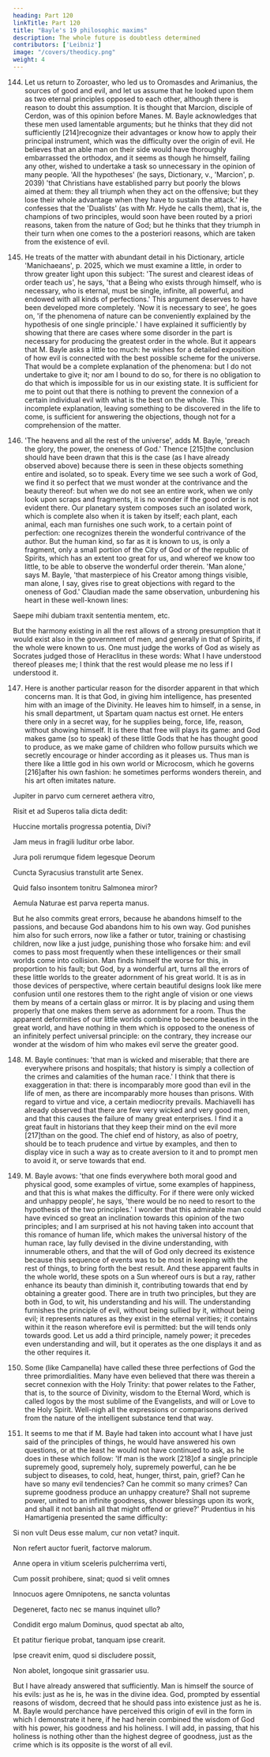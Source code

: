 ```yaml
---
heading: Part 120
linkTitle: Part 120
title: "Bayle's 19 philosophic maxims"
description: The whole future is doubtless determined
contributors: ['Leibniz']
image: "/covers/theodicy.png"
weight: 4
---
```



144. Let us return to Zoroaster, who led us to Oromasdes and Arimanius, the sources of good and evil, and let us assume that he looked upon them as two eternal principles opposed to each other, although there is reason to doubt this assumption. It is thought that Marcion, disciple of Cerdon, was of this opinion before Manes. M. Bayle acknowledges that these men used lamentable arguments; but he thinks that they did not sufficiently [214]recognize their advantages or know how to apply their principal instrument, which was the difficulty over the origin of evil. He believes that an able man on their side would have thoroughly embarrassed the orthodox, and it seems as though he himself, failing any other, wished to undertake a task so unnecessary in the opinion of many people. 'All the hypotheses' (he says, Dictionary, v., 'Marcion', p. 2039) 'that Christians have established parry but poorly the blows aimed at them: they all triumph when they act on the offensive; but they lose their whole advantage when they have to sustain the attack.' He confesses that the 'Dualists' (as with Mr. Hyde he calls them), that is, the champions of two principles, would soon have been routed by a priori reasons, taken from the nature of God; but he thinks that they triumph in their turn when one comes to the a posteriori reasons, which are taken from the existence of evil.

145. He treats of the matter with abundant detail in his Dictionary, article 'Manichaeans', p. 2025, which we must examine a little, in order to throw greater light upon this subject: 'The surest and clearest ideas of order teach us', he says, 'that a Being who exists through himself, who is necessary, who is eternal, must be single, infinite, all powerful, and endowed with all kinds of perfections.' This argument deserves to have been developed more completely. 'Now it is necessary to see', he goes on, 'if the phenomena of nature can be conveniently explained by the hypothesis of one single principle.' I have explained it sufficiently by showing that there are cases where some disorder in the part is necessary for producing the greatest order in the whole. But it appears that M. Bayle asks a little too much: he wishes for a detailed exposition of how evil is connected with the best possible scheme for the universe. That would be a complete explanation of the phenomena: but I do not undertake to give it; nor am I bound to do so, for there is no obligation to do that which is impossible for us in our existing state. It is sufficient for me to point out that there is nothing to prevent the connexion of a certain individual evil with what is the best on the whole. This incomplete explanation, leaving something to be discovered in the life to come, is sufficient for answering the objections, though not for a comprehension of the matter.

146. 'The heavens and all the rest of the universe', adds M. Bayle, 'preach the glory, the power, the oneness of God.' Thence [215]the conclusion should have been drawn that this is the case (as I have already observed above) because there is seen in these objects something entire and isolated, so to speak. Every time we see such a work of God, we find it so perfect that we must wonder at the contrivance and the beauty thereof: but when we do not see an entire work, when we only look upon scraps and fragments, it is no wonder if the good order is not evident there. Our planetary system composes such an isolated work, which is complete also when it is taken by itself; each plant, each animal, each man furnishes one such work, to a certain point of perfection: one recognizes therein the wonderful contrivance of the author. But the human kind, so far as it is known to us, is only a fragment, only a small portion of the City of God or of the republic of Spirits, which has an extent too great for us, and whereof we know too little, to be able to observe the wonderful order therein. 'Man alone,' says M. Bayle, 'that masterpiece of his Creator among things visible, man alone, I say, gives rise to great objections with regard to the oneness of God.' Claudian made the same observation, unburdening his heart in these well-known lines:

Saepe mihi dubiam traxit sententia mentem, etc.

But the harmony existing in all the rest allows of a strong presumption that it would exist also in the government of men, and generally in that of Spirits, if the whole were known to us. One must judge the works of God as wisely as Socrates judged those of Heraclitus in these words: What I have understood thereof pleases me; I think that the rest would please me no less if I understood it.

147. Here is another particular reason for the disorder apparent in that which concerns man. It is that God, in giving him intelligence, has presented him with an image of the Divinity. He leaves him to himself, in a sense, in his small department, ut Spartam quam nactus est ornet. He enters there only in a secret way, for he supplies being, force, life, reason, without showing himself. It is there that free will plays its game: and God makes game (so to speak) of these little Gods that he has thought good to produce, as we make game of children who follow pursuits which we secretly encourage or hinder according as it pleases us. Thus man is there like a little god in his own world or Microcosm, which he governs [216]after his own fashion: he sometimes performs wonders therein, and his art often imitates nature.

Jupiter in parvo cum cerneret aethera vitro,

Risit et ad Superos talia dicta dedit:

Huccine mortalis progressa potentia, Divi?

Jam meus in fragili luditur orbe labor.

Jura poli rerumque fidem legesque Deorum

Cuncta Syracusius transtulit arte Senex.

Quid falso insontem tonitru Salmonea miror?

Aemula Naturae est parva reperta manus.

But he also commits great errors, because he abandons himself to the passions, and because God abandons him to his own way. God punishes him also for such errors, now like a father or tutor, training or chastising children, now like a just judge, punishing those who forsake him: and evil comes to pass most frequently when these intelligences or their small worlds come into collision. Man finds himself the worse for this, in proportion to his fault; but God, by a wonderful art, turns all the errors of these little worlds to the greater adornment of his great world. It is as in those devices of perspective, where certain beautiful designs look like mere confusion until one restores them to the right angle of vision or one views them by means of a certain glass or mirror. It is by placing and using them properly that one makes them serve as adornment for a room. Thus the apparent deformities of our little worlds combine to become beauties in the great world, and have nothing in them which is opposed to the oneness of an infinitely perfect universal principle: on the contrary, they increase our wonder at the wisdom of him who makes evil serve the greater good.

148. M. Bayle continues: 'that man is wicked and miserable; that there are everywhere prisons and hospitals; that history is simply a collection of the crimes and calamities of the human race.' I think that there is exaggeration in that: there is incomparably more good than evil in the life of men, as there are incomparably more houses than prisons. With regard to virtue and vice, a certain mediocrity prevails. Machiavelli has already observed that there are few very wicked and very good men, and that this causes the failure of many great enterprises. I find it a great fault in historians that they keep their mind on the evil more [217]than on the good. The chief end of history, as also of poetry, should be to teach prudence and virtue by examples, and then to display vice in such a way as to create aversion to it and to prompt men to avoid it, or serve towards that end.

149. M. Bayle avows: 'that one finds everywhere both moral good and physical good, some examples of virtue, some examples of happiness, and that this is what makes the difficulty. For if there were only wicked and unhappy people', he says, 'there would be no need to resort to the hypothesis of the two principles.' I wonder that this admirable man could have evinced so great an inclination towards this opinion of the two principles; and I am surprised at his not having taken into account that this romance of human life, which makes the universal history of the human race, lay fully devised in the divine understanding, with innumerable others, and that the will of God only decreed its existence because this sequence of events was to be most in keeping with the rest of things, to bring forth the best result. And these apparent faults in the whole world, these spots on a Sun whereof ours is but a ray, rather enhance its beauty than diminish it, contributing towards that end by obtaining a greater good. There are in truth two principles, but they are both in God, to wit, his understanding and his will. The understanding furnishes the principle of evil, without being sullied by it, without being evil; it represents natures as they exist in the eternal verities; it contains within it the reason wherefore evil is permitted: but the will tends only towards good. Let us add a third principle, namely power; it precedes even understanding and will, but it operates as the one displays it and as the other requires it.

150. Some (like Campanella) have called these three perfections of God the three primordialities. Many have even believed that there was therein a secret connexion with the Holy Trinity: that power relates to the Father, that is, to the source of Divinity, wisdom to the Eternal Word, which is called logos by the most sublime of the Evangelists, and will or Love to the Holy Spirit. Well-nigh all the expressions or comparisons derived from the nature of the intelligent substance tend that way.

151. It seems to me that if M. Bayle had taken into account what I have just said of the principles of things, he would have answered his own questions, or at the least he would not have continued to ask, as he does in these which follow: 'If man is the work [218]of a single principle supremely good, supremely holy, supremely powerful, can he be subject to diseases, to cold, heat, hunger, thirst, pain, grief? Can he have so many evil tendencies? Can he commit so many crimes? Can supreme goodness produce an unhappy creature? Shall not supreme power, united to an infinite goodness, shower blessings upon its work, and shall it not banish all that might offend or grieve?' Prudentius in his Hamartigenia presented the same difficulty:

Si non vult Deus esse malum, cur non vetat? inquit.

Non refert auctor fuerit, factorve malorum.

Anne opera in vitium sceleris pulcherrima verti,

Cum possit prohibere, sinat; quod si velit omnes

Innocuos agere Omnipotens, ne sancta voluntas

Degeneret, facto nec se manus inquinet ullo?

Condidit ergo malum Dominus, quod spectat ab alto,

Et patitur fierique probat, tanquam ipse crearit.

Ipse creavit enim, quod si discludere possit,

Non abolet, longoque sinit grassarier usu.

But I have already answered that sufficiently. Man is himself the source of his evils: just as he is, he was in the divine idea. God, prompted by essential reasons of wisdom, decreed that he should pass into existence just as he is. M. Bayle would perchance have perceived this origin of evil in the form in which I demonstrate it here, if he had herein combined the wisdom of God with his power, his goodness and his holiness. I will add, in passing, that his holiness is nothing other than the highest degree of goodness, just as the crime which is its opposite is the worst of all evil.
